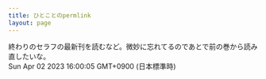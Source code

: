 ```yaml
---
title: ひとことのpermlink
layout: page
---
```

<div class="box" dt="1680418805956">
  終わりのセラフの最新刊を読むなど。微妙に忘れてるのであとで前の巻から読み直したいな。
  <div class="content is-small">Sun Apr 02 2023 16:00:05 GMT+0900 (日本標準時)</div>
</div>
